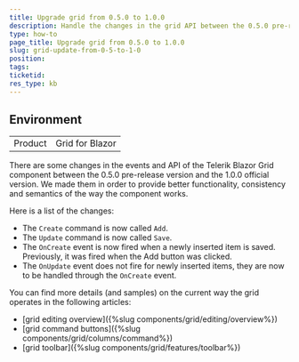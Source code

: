 ```yaml
---
title: Upgrade grid from 0.5.0 to 1.0.0
description: Handle the changes in the grid API between the 0.5.0 pre-release and the first official 1.0.0 version.
type: how-to
page_title: Upgrade grid from 0.5.0 to 1.0.0
slug: grid-update-from-0-5-to-1-0
position: 
tags: 
ticketid: 
res_type: kb
---
```


## Environment

<table>
    <tbody>
        <tr>
            <td>Product</td>
            <td>Grid for Blazor</td>
        </tr>
    </tbody>
</table>

There are some changes in the events and API of the Telerik Blazor Grid component between the 0.5.0 pre-release version and the 1.0.0 official version. We made them in order to provide better functionality, consistency and semantics of the way the component works.

Here is a list of the changes:

* The `Create` command is now called `Add`.
* The `Update` command is now called `Save`.
* The `OnCreate` event is now fired when a newly inserted item is saved. Previously, it was fired when the Add button was clicked.
* The `OnUpdate` event does not fire for newly inserted items, they are now to be handled through the `OnCreate` event.

You can find more details (and samples) on the current way the grid operates in the following articles:

* [grid editing overview]({%slug components/grid/editing/overview%})
* [grid command buttons]({%slug components/grid/columns/command%})
* [grid toolbar]({%slug components/grid/features/toolbar%})
